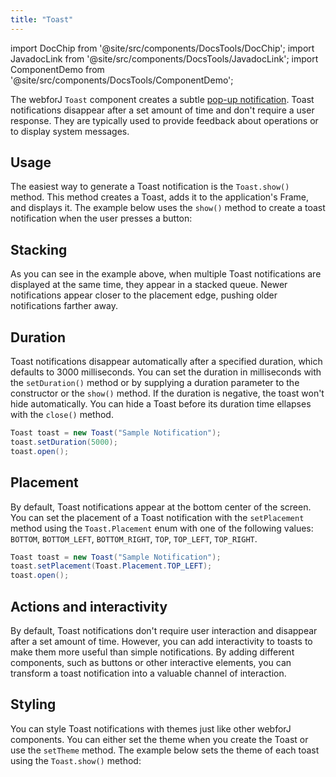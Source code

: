 ```yaml
---
title: "Toast"
---
```

import DocChip from '@site/src/components/DocsTools/DocChip';
import JavadocLink from '@site/src/components/DocsTools/JavadocLink';
import ComponentDemo from '@site/src/components/DocsTools/ComponentDemo';

<DocChip tooltipText="This component renders with a shadow DOM, an API built into the browser that facilitates encapsulation." label="Shadow" component="a" href="../glossary#shadow-dom" target="_blank" clickable={true} iconName="shadow" />
<DocChip tooltipText="The name of the web component that will render in the DOM." label="dwc-toast" clickable={false} iconName='code'/>

<!-- Todo: Is it necessary to mention the dwc-toast-group that the dwc-toast is nested under? -->

<!-- Todo: Where are the Javadocs for Toast? -->
<!-- <JavadocLink type="foundation" location="com/webforj/component/toast/Toast" top='true'/> -->

The webforJ `Toast` component creates a subtle [pop-up notification](https://en.wikipedia.org/wiki/Pop-up_notification). Toast notifications disappear after a set amount of time and don't require a user response. They are typically used to provide feedback about operations or to display system messages.

## Usage

The easiest way to generate a Toast notification is the `Toast.show()` method. This method creates a Toast, adds it to the application's Frame, and displays it. The example below uses the `show()` method to create a toast notification when the user presses a button:

<!-- <ComponentDemo 
path='https://demo.webforj.com/webapp/controlsamples?class=componentdemos.toastdemos.ToastDemo' 
javaE='https://raw.githubusercontent.com/webforj/ControlSamples/main/src/main/java/demos/webcomponents/toast/ToastDemo.java'
height='200px'
/> -->

<!-- Todo: replace with URL of published demo -->
<ComponentDemo 
path='http://localhost:55002/webapp/controlsamples?class=componentdemos.toastdemos.ToastDemo' 
javaE='https://raw.githubusercontent.com/webforj/ControlSamples/main/src/main/java/demos/webcomponents/toast/ToastDemo.java'
height='200px'
/>

## Stacking

As you can see in the example above, when multiple Toast notifications are displayed at the same time, they appear in a stacked queue. Newer notifications appear closer to the placement edge, pushing older notifications farther away.

## Duration

Toast notifications disappear automatically after a specified duration, which defaults to 3000 milliseconds. You can set the duration in milliseconds with the `setDuration()` method or by supplying a duration parameter to the constructor or the `show()` method. If the duration is negative, the toast won't hide automatically. You can hide a Toast before its duration time ellapses with the `close()` method.

```java
Toast toast = new Toast("Sample Notification");
toast.setDuration(5000);
toast.open();
```

## Placement

By default, Toast notifications appear at the bottom center of the screen. You can set the placement of a Toast notification with the `setPlacement` method using the `Toast.Placement` enum with one of the following values: `BOTTOM`, `BOTTOM_LEFT`, `BOTTOM_RIGHT`, `TOP`, `TOP_LEFT`, `TOP_RIGHT`.

```java
Toast toast = new Toast("Sample Notification");
toast.setPlacement(Toast.Placement.TOP_LEFT);
toast.open();
```
<!-- Todo: Replace with URL of published demo -->
<ComponentDemo 
path='http://localhost:55002/webapp/controlsamples?class=componentdemos.toastdemos.ToastPlacement' 
javaE='https://raw.githubusercontent.com/webforj/ControlSamples/main/src/main/java/demos/webcomponents/toast/ToastPlacement.java'
height='200px'
/>

## Actions and interactivity

By default, Toast notifications don't require user interaction and disappear after a set amount of time. However, you can add interactivity to toasts to make them more useful than simple notifications. By adding different components, such as buttons or other interactive elements, you can transform a toast notification into a valuable channel of interaction.

<!-- Actions and Interactivity Example -->

## Styling

You can style Toast notifications with themes just like other webforJ components. You can either set the theme when you create the Toast or use the `setTheme` method. The example below sets the theme of each toast using the `Toast.show()` method:

<!-- Todo: Replace with URL of published demo -->
<ComponentDemo 
path='http://localhost:55002/webapp/controlsamples?class=componentdemos.toastdemos.ToastTheme' 
javaE='https://raw.githubusercontent.com/webforj/ControlSamples/main/src/main/java/demos/webcomponents/toast/ToastTheme.java'
height='200px'
/>